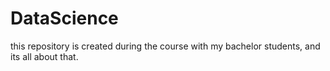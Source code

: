 # DataScience
this repository is created during the course with my bachelor students, and its all about that. 
